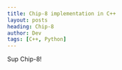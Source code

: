 ```yaml
---
title: Chip-8 implementation in C++
layout: posts
heading: Chip-8
author: Dev
tags: [C++, Python]
---
```


Sup Chip-8!